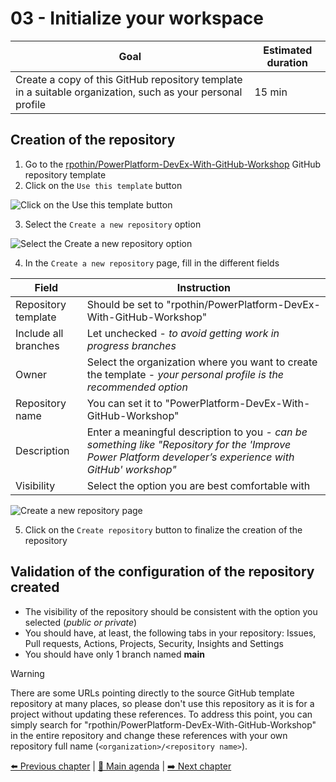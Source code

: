 # 03 - Initialize your workspace

| **Goal**                                                                                                   | **Estimated duration** |
| ---------------------------------------------------------------------------------------------------------- | ---------------------- |
| Create a copy of this GitHub repository template in a suitable organization, such as your personal profile | 15 min                 |

## Creation of the repository

1. Go to the [rpothin/PowerPlatform-DevEx-With-GitHub-Workshop](https://github.com/rpothin/PowerPlatform-DevEx-With-GitHub-Workshop/) GitHub repository template
2. Click on the `Use this template` button

![Click on the **Use this template** button](https://github.com/rpothin/PowerPlatform-DevEx-With-GitHub-Workshop/assets/23240245/dbd38d51-39aa-4046-b555-1ebdc807685b)

3. Select the `Create a new repository` option

![Select the **Create a new repository** option](https://github.com/rpothin/PowerPlatform-DevEx-With-GitHub-Workshop/assets/23240245/2998c6bf-c1d3-4aaf-b565-ab284145daff)

4. In the `Create a new repository` page, fill in the different fields

| **Field**            | **Instruction**                                                                                                                                           |
| -------------------- | --------------------------------------------------------------------------------------------------------------------------------------------------------- |
| Repository template  | Should be set to "rpothin/PowerPlatform-DevEx-With-GitHub-Workshop"                                                                                       |
| Include all branches | Let unchecked - _to avoid getting work in progress branches_                                                                                              |
| Owner                | Select the organization where you want to create the template - _your personal profile is the recommended option_                                         |
| Repository name      | You can set it to "PowerPlatform-DevEx-With-GitHub-Workshop"                                                                                              |
| Description          | Enter a meaningful description to you - _can be something like "Repository for the 'Improve Power Platform developer’s experience with GitHub' workshop"_ |
| Visibility           | Select the option you are best comfortable with                                                                                                           |

![**Create a new repository** page](https://github.com/rpothin/PowerPlatform-DevEx-With-GitHub-Workshop/assets/23240245/fd4723d6-6f02-475d-bff5-8d4301d02708)

5. Click on the `Create repository` button to finalize the creation of the repository

## Validation of the configuration of the repository created

- The visibility of the repository should be consistent with the option you selected (_public or private_)
- You should have, at least, the following tabs in your repository: Issues, Pull requests, Actions, Projects, Security, Insights and Settings
- You should have only 1 branch named **main**

> [!WARNING]
> There are some URLs pointing directly to the source GitHub template repository at many places, so please don't use this repository as it is for a project without updating these references.
> To address this point, you can simply search for "rpothin/PowerPlatform-DevEx-With-GitHub-Workshop" in the entire repository and change these references with your own repository full name (`<organization>/<repository name>`).

[⬅️ Previous chapter](./02-QuickTourOfGitHub.md) | [🏡 Main agenda](../README.md#workshop-agenda) | [➡️ Next chapter](./04-OrganizeYourWork.md)